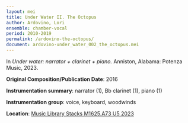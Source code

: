 ```yaml
---
layout: mei
title: Under Water II. The Octopus  
author: Ardovino, Lori
ensemble: chamber-vocal
period: 2010-2019 
permalink: /ardovino-the-octopus/
document: ardovino-under_water_002_the_octopus.mei
---
```


In *Under water: narrator + clarinet + piano.* Anniston, Alabama: Potenza Music, 2023.

**Original Composition/Publication Date**: 2016

**Instrumentation summary**: narrator (1), Bb clarinet (1), piano (1)  

**Instrumentation group**: voice, keyboard, woodwinds 

**Location**: <a href="https://tufts.primo.exlibrisgroup.com/permalink/01TUN_INST/1kc9gia/alma991018897373003851" target="_blank">Music Library Stacks M1625.A73 U5 2023</a>